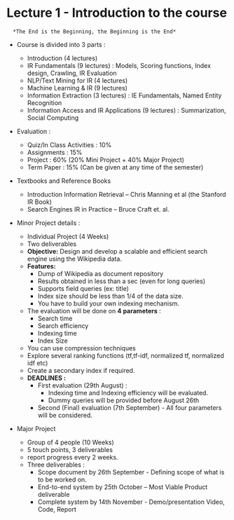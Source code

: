 # Lecture 1 - Introduction to the course
      *The End is the Beginning, the Beginning is the End*

* Course is divided into 3 parts : 
  - Introduction (4 lectures)
  - IR Fundamentals (9 lectures) : Models, Scoring functions, Index design, Crawling, IR Evaluation
  - NLP/Text Mining for IR (4 lectures)
  - Machine Learning & IR (9 lectures)
  - Information Extraction (3 lectures) : IE Fundamentals, Named Entity Recognition
  - Information Access and IR Applications (9 lectures) : Summarization, Social Computing
  
* Evaluation :  
  * Quiz/In Class Activities : 10%
  * Assignments : 15%
  * Project : 60% (20% Mini Project + 40% Major Project)
  * Term Paper : 15% (Can be given at any time of the semester)

* Textbooks and Reference Books
  * Introduction Information Retrieval – Chris Manning et al (the Stanford IR Book)
  * Search Engines IR in Practice – Bruce Craft et. al.
  
* Minor Project details : 
  * Individual Project (4 Weeks)
  * Two deliverables
  * **Objective:** Design and develop a scalable and efficient search engine using the Wikipedia data. 
  * **Features:**
    * Dump of Wikipedia as document repository
    * Results obtained in less than a sec (even for long queries)
    * Supports field queries (ex: title)
    * Index size should be less than 1/4 of the data size.
    * You have to build your own indexing mechanism.
  * The evaluation will be done on **4 parameters** : 
    * Search time
    * Search efficiency
    * Indexing time
    * Index Size
  * You can use compression techniques
  * Explore several ranking functions (tf,tf-idf, normalized tf, normalized idf etc)
  * Create a secondary index if required.
  * **DEADLINES :**
    * First evaluation (29th August) :
      * Indexing time and Indexing efficiency will be evaluated.
      * Dummy queries will be provided before August 26th
    * Second (Final) evaluation (7th September) - All four parameters will be considered.
    
* Major Project
  * Group of 4 people (10 Weeks)
  * 5 touch points, 3 deliverables
  * report progress every 2 weeks.
  * Three deliverables :
    * Scope document by 26th September - Defining scope of what is to be worked on.
    * End-to-end system by 25th October – Most Viable Product deliverable 
    * Complete system by 14th November - Demo/presentation Video, Code, Report 
    

